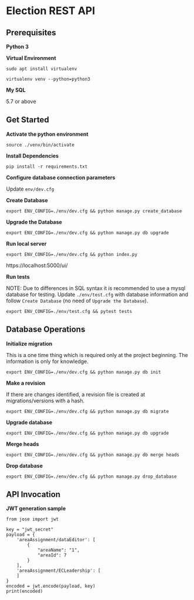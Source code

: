 # Election REST API

## Prerequisites

**Python 3**

**Virtual Environment**

`sudo apt install virtualenv`

`virtualenv venv --python=python3`

**My SQL**

5.7 or above

## Get Started

**Activate the python environment**

`source ./venv/bin/activate`

**Install Dependencies**

`pip install -r requirements.txt`

**Configure database connection parameters**

Update `env/dev.cfg`

**Create Database**

`export ENV_CONFIG=./env/dev.cfg && python manage.py create_database`

**Upgrade the Database**

`export ENV_CONFIG=./env/dev.cfg && python manage.py db upgrade`

**Run local server**

`export ENV_CONFIG=./env/dev.cfg && python index.py`

https://localhost:5000/ui/

**Run tests**

NOTE: Due to differences in SQL syntax it is recommended to use a mysql database for testing. Update `./env/test.cfg` with database information and follow `Create Database` (no need of `Upgrade the Database`).

`export ENV_CONFIG=./env/test.cfg && pytest tests`

## Database Operations

**Initialize migration**

This is a one time thing which is required only at the project beginning. The information is only for knowledge.

`export ENV_CONFIG=./env/dev.cfg && python manage.py db init`

**Make a revision**

If there are changes identified, a revision file is created at migrations/versions with a hash.

`export ENV_CONFIG=./env/dev.cfg && python manage.py db migrate`

**Upgrade database**

`export ENV_CONFIG=./env/dev.cfg && python manage.py db upgrade`

**Merge heads**

`export ENV_CONFIG=./env/dev.cfg && python manage.py db merge heads`

**Drop database**

`export ENV_CONFIG=./env/dev.cfg && python manage.py drop_database`

## API Invocation ##

**JWT generation sample**

```
from jose import jwt

key = "jwt_secret"
payload = {
    'areaAssignment/dataEditor': [
        {
            "areaName": "1",
            "areaId": 7
        }
    ],
    'areaAssignment/ECLeadership': [
    ]
}
encoded = jwt.encode(payload, key)
print(encoded)
```